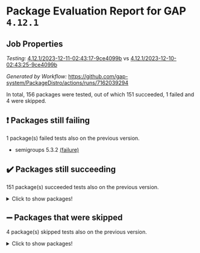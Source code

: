 # Package Evaluation Report for GAP `4.12.1`

## Job Properties

*Testing:* [4.12.1/2023-12-11-02:43:17-9ce4099b](https://github.com/gap-system/PackageDistro/blob/data/reports/4.12.1/2023-12-11-02:43:17-9ce4099b) vs [4.12.1/2023-12-10-02:43:25-9ce4099b](https://github.com/gap-system/PackageDistro/blob/data/reports/4.12.1/2023-12-10-02:43:25-9ce4099b)

*Generated by Workflow:* https://github.com/gap-system/PackageDistro/actions/runs/7162039294

In total, 156 packages were tested, out of which 151 succeeded, 1 failed and 4 were skipped.

## :exclamation: Packages still failing

1 package(s) failed tests also on the previous version.
- semigroups 5.3.2 [(failure)](https://github.com/gap-system/PackageDistro/actions/runs/7162039294/job/19498769215)

## :heavy_check_mark: Packages still succeeding

151 package(s) succeeded tests also on the previous version.
<details><summary>Click to show packages!</summary>

- 4ti2interface 2023.02-04 [(success)](https://github.com/gap-system/PackageDistro/actions/runs/7162039294/job/19498747541)
- ace 5.6.2 [(success)](https://github.com/gap-system/PackageDistro/actions/runs/7162039294/job/19498747653)
- aclib 1.3.2 [(success)](https://github.com/gap-system/PackageDistro/actions/runs/7162039294/job/19498747764)
- agt 0.3.1 [(success)](https://github.com/gap-system/PackageDistro/actions/runs/7162039294/job/19498747885)
- alnuth 3.2.1 [(success)](https://github.com/gap-system/PackageDistro/actions/runs/7162039294/job/19498748020)
- anupq 3.3.0 [(success)](https://github.com/gap-system/PackageDistro/actions/runs/7162039294/job/19498748123)
- atlasrep 2.1.7 [(success)](https://github.com/gap-system/PackageDistro/actions/runs/7162039294/job/19498748223)
- autodoc 2023.06.19 [(success)](https://github.com/gap-system/PackageDistro/actions/runs/7162039294/job/19498748327)
- automata 1.15 [(success)](https://github.com/gap-system/PackageDistro/actions/runs/7162039294/job/19498749754)
- automgrp 1.3.2 [(success)](https://github.com/gap-system/PackageDistro/actions/runs/7162039294/job/19498750092)
- autpgrp 1.11 [(success)](https://github.com/gap-system/PackageDistro/actions/runs/7162039294/job/19498750309)
- cap 2023.12-06 [(success)](https://github.com/gap-system/PackageDistro/actions/runs/7162039294/job/19498751205)
- caratinterface 2.3.5 [(success)](https://github.com/gap-system/PackageDistro/actions/runs/7162039294/job/19498751522)
- cddinterface 2022.11.01 [(success)](https://github.com/gap-system/PackageDistro/actions/runs/7162039294/job/19498752044)
- circle 1.6.6 [(success)](https://github.com/gap-system/PackageDistro/actions/runs/7162039294/job/19498752181)
- classicpres 1.22 [(success)](https://github.com/gap-system/PackageDistro/actions/runs/7162039294/job/19498752310)
- cohomolo 1.6.11 [(success)](https://github.com/gap-system/PackageDistro/actions/runs/7162039294/job/19498752436)
- congruence 1.2.5 [(success)](https://github.com/gap-system/PackageDistro/actions/runs/7162039294/job/19498752553)
- corelg 1.56 [(success)](https://github.com/gap-system/PackageDistro/actions/runs/7162039294/job/19498752698)
- crime 1.6 [(success)](https://github.com/gap-system/PackageDistro/actions/runs/7162039294/job/19498752872)
- crisp 1.4.6 [(success)](https://github.com/gap-system/PackageDistro/actions/runs/7162039294/job/19498753049)
- crypting 0.10.4 [(success)](https://github.com/gap-system/PackageDistro/actions/runs/7162039294/job/19498753191)
- cryst 4.1.26 [(success)](https://github.com/gap-system/PackageDistro/actions/runs/7162039294/job/19498753355)
- crystcat 1.1.10 [(success)](https://github.com/gap-system/PackageDistro/actions/runs/7162039294/job/19498753479)
- ctbllib 1.3.6 [(success)](https://github.com/gap-system/PackageDistro/actions/runs/7162039294/job/19498753629)
- cubefree 1.19 [(success)](https://github.com/gap-system/PackageDistro/actions/runs/7162039294/job/19498753770)
- curlinterface 2.3.2 [(success)](https://github.com/gap-system/PackageDistro/actions/runs/7162039294/job/19498753956)
- cvec 2.8.1 [(success)](https://github.com/gap-system/PackageDistro/actions/runs/7162039294/job/19498754145)
- datastructures 0.3.0 [(success)](https://github.com/gap-system/PackageDistro/actions/runs/7162039294/job/19498754301)
- deepthought 1.0.6 [(success)](https://github.com/gap-system/PackageDistro/actions/runs/7162039294/job/19498754451)
- design 1.8 [(success)](https://github.com/gap-system/PackageDistro/actions/runs/7162039294/job/19498754595)
- difsets 2.3.1 [(success)](https://github.com/gap-system/PackageDistro/actions/runs/7162039294/job/19498754742)
- digraphs 1.6.3 [(success)](https://github.com/gap-system/PackageDistro/actions/runs/7162039294/job/19498754866)
- edim 1.3.7 [(success)](https://github.com/gap-system/PackageDistro/actions/runs/7162039294/job/19498755032)
- example 4.3.4 [(success)](https://github.com/gap-system/PackageDistro/actions/runs/7162039294/job/19498755201)
- examplesforhomalg 2023.10-01 [(success)](https://github.com/gap-system/PackageDistro/actions/runs/7162039294/job/19498755381)
- factint 1.6.3 [(success)](https://github.com/gap-system/PackageDistro/actions/runs/7162039294/job/19498755544)
- ferret 1.0.9 [(success)](https://github.com/gap-system/PackageDistro/actions/runs/7162039294/job/19498755710)
- fga 1.5.0 [(success)](https://github.com/gap-system/PackageDistro/actions/runs/7162039294/job/19498755865)
- fining 1.5.6 [(success)](https://github.com/gap-system/PackageDistro/actions/runs/7162039294/job/19498756032)
- float 1.0.3 [(success)](https://github.com/gap-system/PackageDistro/actions/runs/7162039294/job/19498756261)
- format 1.4.3 [(success)](https://github.com/gap-system/PackageDistro/actions/runs/7162039294/job/19498758203)
- forms 1.2.9 [(success)](https://github.com/gap-system/PackageDistro/actions/runs/7162039294/job/19498758367)
- fplsa 1.2.6 [(success)](https://github.com/gap-system/PackageDistro/actions/runs/7162039294/job/19498758509)
- fr 2.4.12 [(success)](https://github.com/gap-system/PackageDistro/actions/runs/7162039294/job/19498758647)
- francy 2.0.3 [(success)](https://github.com/gap-system/PackageDistro/actions/runs/7162039294/job/19498758781)
- fwtree 1.3 [(success)](https://github.com/gap-system/PackageDistro/actions/runs/7162039294/job/19498758931)
- gapdoc 1.6.6 [(success)](https://github.com/gap-system/PackageDistro/actions/runs/7162039294/job/19498759063)
- gauss 2023.02-04 [(success)](https://github.com/gap-system/PackageDistro/actions/runs/7162039294/job/19498759199)
- gaussforhomalg 2023.11-01 [(success)](https://github.com/gap-system/PackageDistro/actions/runs/7162039294/job/19498759311)
- gbnp 1.0.5 [(success)](https://github.com/gap-system/PackageDistro/actions/runs/7162039294/job/19498759439)
- generalizedmorphismsforcap 2023.08-02 [(success)](https://github.com/gap-system/PackageDistro/actions/runs/7162039294/job/19498759534)
- genss 1.6.8 [(success)](https://github.com/gap-system/PackageDistro/actions/runs/7162039294/job/19498759637)
- gradedmodules 2023.09-01 [(success)](https://github.com/gap-system/PackageDistro/actions/runs/7162039294/job/19498759747)
- gradedringforhomalg 2023.08-01 [(success)](https://github.com/gap-system/PackageDistro/actions/runs/7162039294/job/19498759867)
- grape 4.9.0 [(success)](https://github.com/gap-system/PackageDistro/actions/runs/7162039294/job/19498759969)
- groupoids 1.73 [(success)](https://github.com/gap-system/PackageDistro/actions/runs/7162039294/job/19498760089)
- grpconst 2.6.4 [(success)](https://github.com/gap-system/PackageDistro/actions/runs/7162039294/job/19498760215)
- guarana 0.96.3 [(success)](https://github.com/gap-system/PackageDistro/actions/runs/7162039294/job/19498760335)
- guava 3.18 [(success)](https://github.com/gap-system/PackageDistro/actions/runs/7162039294/job/19498760463)
- hap 1.60 [(success)](https://github.com/gap-system/PackageDistro/actions/runs/7162039294/job/19498760581)
- hapcryst 0.1.15 [(success)](https://github.com/gap-system/PackageDistro/actions/runs/7162039294/job/19498760705)
- hecke 1.5.3 [(success)](https://github.com/gap-system/PackageDistro/actions/runs/7162039294/job/19498760818)
- help 3.5 [(success)](https://github.com/gap-system/PackageDistro/actions/runs/7162039294/job/19498760945)
- homalg 2023.10-01 [(success)](https://github.com/gap-system/PackageDistro/actions/runs/7162039294/job/19498761074)
- homalgtocas 2023.11-01 [(success)](https://github.com/gap-system/PackageDistro/actions/runs/7162039294/job/19498761194)
- idrel 2.45 [(success)](https://github.com/gap-system/PackageDistro/actions/runs/7162039294/job/19498761333)
- images 1.3.1 [(success)](https://github.com/gap-system/PackageDistro/actions/runs/7162039294/job/19498761464)
- intpic 0.3.0 [(success)](https://github.com/gap-system/PackageDistro/actions/runs/7162039294/job/19498761574)
- io 4.8.2 [(success)](https://github.com/gap-system/PackageDistro/actions/runs/7162039294/job/19498761688)
- io_forhomalg 2023.02-04 [(success)](https://github.com/gap-system/PackageDistro/actions/runs/7162039294/job/19498761844)
- irredsol 1.4.4 [(success)](https://github.com/gap-system/PackageDistro/actions/runs/7162039294/job/19498761968)
- json 2.1.1 [(success)](https://github.com/gap-system/PackageDistro/actions/runs/7162039294/job/19498762087)
- jupyterkernel 1.5.0 [(success)](https://github.com/gap-system/PackageDistro/actions/runs/7162039294/job/19498762200)
- jupyterviz 1.5.6 [(success)](https://github.com/gap-system/PackageDistro/actions/runs/7162039294/job/19498762336)
- kan 1.36 [(success)](https://github.com/gap-system/PackageDistro/actions/runs/7162039294/job/19498762470)
- kbmag 1.5.11 [(success)](https://github.com/gap-system/PackageDistro/actions/runs/7162039294/job/19498762608)
- laguna 3.9.6 [(success)](https://github.com/gap-system/PackageDistro/actions/runs/7162039294/job/19498762750)
- liealgdb 2.2.1 [(success)](https://github.com/gap-system/PackageDistro/actions/runs/7162039294/job/19498762894)
- liepring 2.8 [(success)](https://github.com/gap-system/PackageDistro/actions/runs/7162039294/job/19498763039)
- liering 2.4.2 [(success)](https://github.com/gap-system/PackageDistro/actions/runs/7162039294/job/19498763174)
- linearalgebraforcap 2023.12-01 [(success)](https://github.com/gap-system/PackageDistro/actions/runs/7162039294/job/19498763307)
- localizeringforhomalg 2023.10-01 [(success)](https://github.com/gap-system/PackageDistro/actions/runs/7162039294/job/19498763456)
- loops 3.4.3 [(success)](https://github.com/gap-system/PackageDistro/actions/runs/7162039294/job/19498763604)
- lpres 1.0.3 [(success)](https://github.com/gap-system/PackageDistro/actions/runs/7162039294/job/19498763754)
- majoranaalgebras 1.5.1 [(success)](https://github.com/gap-system/PackageDistro/actions/runs/7162039294/job/19498763888)
- mapclass 1.4.6 [(success)](https://github.com/gap-system/PackageDistro/actions/runs/7162039294/job/19498764022)
- matgrp 0.70 [(success)](https://github.com/gap-system/PackageDistro/actions/runs/7162039294/job/19498764167)
- matricesforhomalg 2023.11-02 [(success)](https://github.com/gap-system/PackageDistro/actions/runs/7162039294/job/19498764325)
- modisom 2.5.4 [(success)](https://github.com/gap-system/PackageDistro/actions/runs/7162039294/job/19498764472)
- modulepresentationsforcap 2023.10-01 [(success)](https://github.com/gap-system/PackageDistro/actions/runs/7162039294/job/19498764655)
- modules 2023.10-01 [(success)](https://github.com/gap-system/PackageDistro/actions/runs/7162039294/job/19498764795)
- monoidalcategories 2023.11-02 [(success)](https://github.com/gap-system/PackageDistro/actions/runs/7162039294/job/19498764947)
- nconvex 2022.09-01 [(success)](https://github.com/gap-system/PackageDistro/actions/runs/7162039294/job/19498765099)
- nilmat 1.4.2 [(success)](https://github.com/gap-system/PackageDistro/actions/runs/7162039294/job/19498765245)
- nock 1.5 [(success)](https://github.com/gap-system/PackageDistro/actions/runs/7162039294/job/19498765393)
- normalizinterface 1.3.6 [(success)](https://github.com/gap-system/PackageDistro/actions/runs/7162039294/job/19498765554)
- nq 2.5.10 [(success)](https://github.com/gap-system/PackageDistro/actions/runs/7162039294/job/19498765712)
- numericalsgps 1.3.1 [(success)](https://github.com/gap-system/PackageDistro/actions/runs/7162039294/job/19498765851)
- openmath 11.5.3 [(success)](https://github.com/gap-system/PackageDistro/actions/runs/7162039294/job/19498765998)
- orb 4.9.0 [(success)](https://github.com/gap-system/PackageDistro/actions/runs/7162039294/job/19498766155)
- packagemanager 1.4.1 [(success)](https://github.com/gap-system/PackageDistro/actions/runs/7162039294/job/19498766284)
- patternclass 2.4.3 [(success)](https://github.com/gap-system/PackageDistro/actions/runs/7162039294/job/19498766415)
- permut 2.0.4 [(success)](https://github.com/gap-system/PackageDistro/actions/runs/7162039294/job/19498766527)
- polenta 1.3.10 [(success)](https://github.com/gap-system/PackageDistro/actions/runs/7162039294/job/19498766677)
- polymaking 0.8.7 [(success)](https://github.com/gap-system/PackageDistro/actions/runs/7162039294/job/19498766804)
- primgrp 3.4.4 [(success)](https://github.com/gap-system/PackageDistro/actions/runs/7162039294/job/19498766945)
- profiling 2.5.4 [(success)](https://github.com/gap-system/PackageDistro/actions/runs/7162039294/job/19498767097)
- qpa 1.34 [(success)](https://github.com/gap-system/PackageDistro/actions/runs/7162039294/job/19498767260)
- quagroup 1.8.3 [(success)](https://github.com/gap-system/PackageDistro/actions/runs/7162039294/job/19498767397)
- radiroot 2.9 [(success)](https://github.com/gap-system/PackageDistro/actions/runs/7162039294/job/19498767556)
- rcwa 4.7.1 [(success)](https://github.com/gap-system/PackageDistro/actions/runs/7162039294/job/19498767688)
- rds 1.8 [(success)](https://github.com/gap-system/PackageDistro/actions/runs/7162039294/job/19498767817)
- recog 1.4.2 [(success)](https://github.com/gap-system/PackageDistro/actions/runs/7162039294/job/19498767969)
- repndecomp 1.3.0 [(success)](https://github.com/gap-system/PackageDistro/actions/runs/7162039294/job/19498768123)
- repsn 3.1.1 [(success)](https://github.com/gap-system/PackageDistro/actions/runs/7162039294/job/19498768258)
- resclasses 4.7.3 [(success)](https://github.com/gap-system/PackageDistro/actions/runs/7162039294/job/19498768498)
- ringsforhomalg 2023.11-02 [(success)](https://github.com/gap-system/PackageDistro/actions/runs/7162039294/job/19498768760)
- sco 2023.08-01 [(success)](https://github.com/gap-system/PackageDistro/actions/runs/7162039294/job/19498768909)
- scscp 2.4.1 [(success)](https://github.com/gap-system/PackageDistro/actions/runs/7162039294/job/19498769047)
- sglppow 2.3 [(success)](https://github.com/gap-system/PackageDistro/actions/runs/7162039294/job/19498769368)
- sgpviz 0.999.5 [(success)](https://github.com/gap-system/PackageDistro/actions/runs/7162039294/job/19498769511)
- simpcomp 2.1.14 [(success)](https://github.com/gap-system/PackageDistro/actions/runs/7162039294/job/19498769653)
- singular 2023.02.09 [(success)](https://github.com/gap-system/PackageDistro/actions/runs/7162039294/job/19498769792)
- sl2reps 1.1 [(success)](https://github.com/gap-system/PackageDistro/actions/runs/7162039294/job/19498769937)
- sla 1.5.3 [(success)](https://github.com/gap-system/PackageDistro/actions/runs/7162039294/job/19498770096)
- smallgrp 1.5.3 [(success)](https://github.com/gap-system/PackageDistro/actions/runs/7162039294/job/19498770249)
- smallsemi 0.6.13 [(success)](https://github.com/gap-system/PackageDistro/actions/runs/7162039294/job/19498770391)
- sonata 2.9.6 [(success)](https://github.com/gap-system/PackageDistro/actions/runs/7162039294/job/19498770532)
- sophus 1.27 [(success)](https://github.com/gap-system/PackageDistro/actions/runs/7162039294/job/19498770692)
- sotgrps 1.2 [(success)](https://github.com/gap-system/PackageDistro/actions/runs/7162039294/job/19498770821)
- spinsym 1.5.2 [(success)](https://github.com/gap-system/PackageDistro/actions/runs/7162039294/job/19498770994)
- standardff 1.0 [(success)](https://github.com/gap-system/PackageDistro/actions/runs/7162039294/job/19498771125)
- symbcompcc 1.3.2 [(success)](https://github.com/gap-system/PackageDistro/actions/runs/7162039294/job/19498771248)
- thelma 1.3 [(success)](https://github.com/gap-system/PackageDistro/actions/runs/7162039294/job/19498771410)
- tomlib 1.2.9 [(success)](https://github.com/gap-system/PackageDistro/actions/runs/7162039294/job/19498771542)
- toolsforhomalg 2023.11-01 [(success)](https://github.com/gap-system/PackageDistro/actions/runs/7162039294/job/19498771669)
- toric 1.9.5 [(success)](https://github.com/gap-system/PackageDistro/actions/runs/7162039294/job/19498771809)
- toricvarieties 2022.07.13 [(success)](https://github.com/gap-system/PackageDistro/actions/runs/7162039294/job/19498771947)
- transgrp 3.6.4 [(success)](https://github.com/gap-system/PackageDistro/actions/runs/7162039294/job/19498772088)
- ugaly 4.1.3 [(success)](https://github.com/gap-system/PackageDistro/actions/runs/7162039294/job/19498772226)
- unipot 1.5 [(success)](https://github.com/gap-system/PackageDistro/actions/runs/7162039294/job/19498772347)
- unitlib 4.2.0 [(success)](https://github.com/gap-system/PackageDistro/actions/runs/7162039294/job/19498772479)
- utils 0.84 [(success)](https://github.com/gap-system/PackageDistro/actions/runs/7162039294/job/19498772593)
- uuid 0.7 [(success)](https://github.com/gap-system/PackageDistro/actions/runs/7162039294/job/19498772723)
- walrus 0.9991 [(success)](https://github.com/gap-system/PackageDistro/actions/runs/7162039294/job/19498772851)
- wedderga 4.10.4 [(success)](https://github.com/gap-system/PackageDistro/actions/runs/7162039294/job/19498772970)
- xmod 2.91 [(success)](https://github.com/gap-system/PackageDistro/actions/runs/7162039294/job/19498773109)
- xmodalg 1.23 [(success)](https://github.com/gap-system/PackageDistro/actions/runs/7162039294/job/19498773227)
- yangbaxter 0.10.3 [(success)](https://github.com/gap-system/PackageDistro/actions/runs/7162039294/job/19498773332)
- zeromqinterface 0.14 [(success)](https://github.com/gap-system/PackageDistro/actions/runs/7162039294/job/19498773465)
</details>

## :heavy_minus_sign: Packages that were skipped

4 package(s) skipped tests also on the previous version.
<details><summary>Click to show packages!</summary>

- browse 1.8.21 [(skipped)](https://github.com/gap-system/PackageDistro/actions/runs/7162039294/job/19498450297)
- itc 1.5.1 [(skipped)](https://github.com/gap-system/PackageDistro/actions/runs/7162039294/job/19498450297)
- polycyclic 2.16 [(skipped)](https://github.com/gap-system/PackageDistro/actions/runs/7162039294/job/19498450297)
- xgap 4.31 [(skipped)](https://github.com/gap-system/PackageDistro/actions/runs/7162039294/job/19498450297)
</details>

